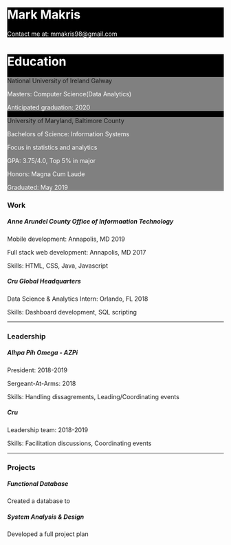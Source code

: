 <link type="text/css" rel="stylesheet" href="/assets/css/bootstrap.css" />
<link type="text/css" rel="stylesheet" href="/assets/css/my.css" />

<div class="jumbotron justify-content-md-center" style="background-color: black;">
      <h1 class="display-4" style="color: white;">Mark Makris</h1>
      <p class="lead" style="color: white;">Contact me at: mmakris98@gmail.com</p>
</div>

<div class="container">
  <div class="jumbotron" style="background-color: black;">
    <h1 class="display-4" style="color: white;">Education</h1>
    <div class="card justify-content-md-center thePiece">
      <div class="card-body" style="background-color: grey;>
        <h5 class="card-title" style="color: white;">National University of Ireland Galway</h5>
        <p class="card-text" style="color: white;">Masters: Computer Science(Data Analytics)</p>
        <p class="card-text" style="color: white;"> Anticipated graduation: 2020</p>
      </div>
    </div> 
    <div class="card justify-content-md-center thePiece">
      <div class="card-body" style="background-color: grey;>
        <h5 class="card-title" style="color: white;">University of Maryland, Baltimore County</h5>
        <p class="card-text" style="color: white;">Bachelors of Science: Information Systems</p>
        <p class="card-text" style="color: white;">Focus in statistics and analytics</p>
        <p class="card-text" style="color: white;">GPA: 3.75/4.0, Top 5% in major</p>
        <p class="card-text" style="color: white;">Honors: Magna Cum Laude</p>
        <p class="card-text" style="color: white;">Graduated: May 2019</p>
      </div>
    </div>  
  </div>
  
  <h3 class="theTitle">
    Work
  </h3>
  <div class="row">
    <div class="card justify-content-md-center thePiece col-md-6">
      <div class="card-body">
        <h5 class="card-title">Anne Arundel County Office of Informaation Technology</h5>
        <p class="card-text">Mobile development: Annapolis, MD 2019</p>
        <p class="card-text">Full stack web development: Annapolis, MD 2017</p>
        <p class="card-text">Skills: HTML, CSS, Java, Javascript</p>
      </div>
    </div>
    <div class="card justify-content-md-center thePiece col-md-6">
      <div class="card-body">
        <h5 class="card-title">Cru Global Headquarters</h5>
        <p class="card-text">Data Science & Analytics Intern: Orlando, FL 2018</p>
        <p class="card-text">Skills: Dashboard development, SQL scripting</p>
      </div>
    </div>
  </div>
  
  <hr/>
  <h3 class="theTitle">
    Leadership
  </h3>
  <div class="card thePiece">
    <div class="card-body">
      <h5 class="card-title">Alhpa Pih Omega - AZPi</h5>
      <p class="card-text">President: 2018-2019</p>
      <p class="card-text">Sergeant-At-Arms: 2018</p>
      <p class="card-text">Skills: Handling dissagrements, Leading/Coordinating events</p>
    </div>
  </div>
  <div class="card thePiece">
    <div class="card-body">
      <h5 class="card-title">Cru</h5>
      <p class="card-text">Leadership team: 2018-2019</p>
      <p class="card-text">Skills: Facilitation discussions, Coordinating events</p>
    </div>
  </div>
  
  <hr/>
  <h3 class="theTitle">
    Projects
  </h3>
  <div class="card thePiece">
    <div class="card-body">
      <h5 class="card-title">Functional Database</h5>
      <p class="card-text">Created a database to </p>
    </div>
  </div>
  <div class="card thePiece">
    <div class="card-body">
      <h5 class="card-title">System Analysis & Design</h5>
      <p class="card-text">Developed a full project plan</p>
    </div>
  </div>
</div>

